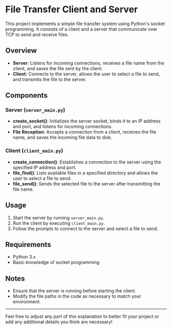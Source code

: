# File Transfer Client and Server

This project implements a simple file transfer system using Python's socket programming. It consists of a client and a server that communicate over TCP to send and receive files.

## Overview

- **Server**: Listens for incoming connections, receives a file name from the client, and saves the file sent by the client.
- **Client**: Connects to the server, allows the user to select a file to send, and transmits the file to the server.

## Components

### Server (`server_main.py`)

- **create_socket()**: Initializes the server socket, binds it to an IP address and port, and listens for incoming connections.
- **File Reception**: Accepts a connection from a client, receives the file name, and saves the incoming file data to disk.

### Client (`client_main.py`)

- **create_connection()**: Establishes a connection to the server using the specified IP address and port.
- **file_find()**: Lists available files in a specified directory and allows the user to select a file to send.
- **file_send()**: Sends the selected file to the server after transmitting the file name.

## Usage

1. Start the server by running `server_main.py`.
2. Run the client by executing `client_main.py`.
3. Follow the prompts to connect to the server and select a file to send.

## Requirements

- Python 3.x
- Basic knowledge of socket programming

## Notes

- Ensure that the server is running before starting the client.
- Modify the file paths in the code as necessary to match your environment.

---

Feel free to adjust any part of this explanation to better fit your project or add any additional details you think are necessary!
